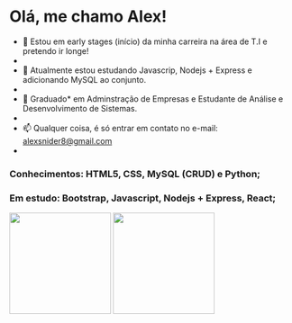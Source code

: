 # Olá, me chamo Alex!

- 👀 Estou em early stages (início) da minha carreira na área de T.I e pretendo ir longe!
- 
- 🌱 Atualmente estou estudando Javascrip, Nodejs + Express e adicionando MySQL ao conjunto.
- 
- 💞️ Graduado* em Adminstração de Empresas e Estudante de Análise e Desenvolvimento de Sistemas.
- 
- 📫 Qualquer coisa, é só entrar em contato no e-mail: alexsnider8@gmail.com
- 
### Conhecimentos: HTML5, CSS, MySQL (CRUD) e Python;
### Em estudo: Bootstrap, Javascript, Nodejs + Express, React;

<!---
AlexSnider/AlexSnider is a ✨ special ✨ repository because its `README.md` (this file) appears on your GitHub profile.
You can click the Preview link to take a look at your changes.
--->
<div>
   <img height="180em" src="https://github-readme-stats.vercel.app/api?username=AlexSnider&show_icons=true&theme=tokyonight"/>
   
   <img height="180em" src="https://github-readme-stats.vercel.app/api/top-langs/?username=AlexSnider&layout=compact&theme=tokyonight"/>
</div>
